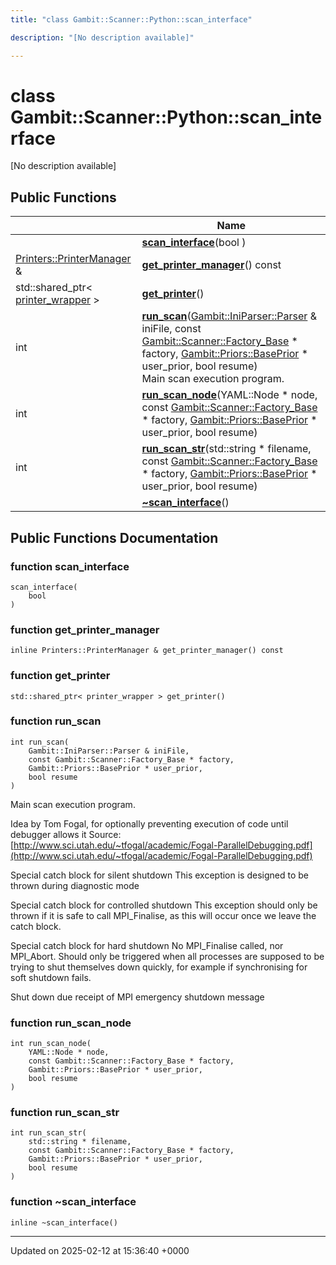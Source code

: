 ```yaml
---
title: "class Gambit::Scanner::Python::scan_interface"

description: "[No description available]"

---
```


# class Gambit::Scanner::Python::scan_interface



[No description available]

## Public Functions

|                | Name           |
| -------------- | -------------- |
| | **[scan_interface](/documentation/code/classes/classgambit_1_1scanner_1_1python_1_1scan__interface/#function-scan-interface)**(bool ) |
| [Printers::PrinterManager](/documentation/code/classes/classgambit_1_1printers_1_1printermanager/) & | **[get_printer_manager](/documentation/code/classes/classgambit_1_1scanner_1_1python_1_1scan__interface/#function-get-printer-manager)**() const |
| std::shared_ptr< [printer_wrapper](/documentation/code/classes/classgambit_1_1scanner_1_1python_1_1printer__wrapper/) > | **[get_printer](/documentation/code/classes/classgambit_1_1scanner_1_1python_1_1scan__interface/#function-get-printer)**() |
| int | **[run_scan](/documentation/code/classes/classgambit_1_1scanner_1_1python_1_1scan__interface/#function-run-scan)**([Gambit::IniParser::Parser](/documentation/code/classes/classgambit_1_1iniparser_1_1parser/) & iniFile, const [Gambit::Scanner::Factory_Base](/documentation/code/classes/classgambit_1_1scanner_1_1factory__base/) * factory, [Gambit::Priors::BasePrior](/documentation/code/classes/classgambit_1_1priors_1_1baseprior/) * user_prior, bool resume)<br>Main scan execution program.  |
| int | **[run_scan_node](/documentation/code/classes/classgambit_1_1scanner_1_1python_1_1scan__interface/#function-run-scan-node)**(YAML::Node * node, const [Gambit::Scanner::Factory_Base](/documentation/code/classes/classgambit_1_1scanner_1_1factory__base/) * factory, [Gambit::Priors::BasePrior](/documentation/code/classes/classgambit_1_1priors_1_1baseprior/) * user_prior, bool resume) |
| int | **[run_scan_str](/documentation/code/classes/classgambit_1_1scanner_1_1python_1_1scan__interface/#function-run-scan-str)**(std::string * filename, const [Gambit::Scanner::Factory_Base](/documentation/code/classes/classgambit_1_1scanner_1_1factory__base/) * factory, [Gambit::Priors::BasePrior](/documentation/code/classes/classgambit_1_1priors_1_1baseprior/) * user_prior, bool resume) |
| | **[~scan_interface](/documentation/code/classes/classgambit_1_1scanner_1_1python_1_1scan__interface/#function-scan-interface)**() |

## Public Functions Documentation

### function scan_interface

```
scan_interface(
    bool 
)
```


### function get_printer_manager

```
inline Printers::PrinterManager & get_printer_manager() const
```


### function get_printer

```
std::shared_ptr< printer_wrapper > get_printer()
```


### function run_scan

```
int run_scan(
    Gambit::IniParser::Parser & iniFile,
    const Gambit::Scanner::Factory_Base * factory,
    Gambit::Priors::BasePrior * user_prior,
    bool resume
)
```

Main scan execution program. 

Idea by Tom Fogal, for optionally preventing execution of code until debugger allows it Source: [http://www.sci.utah.edu/~tfogal/academic/Fogal-ParallelDebugging.pdf](http://www.sci.utah.edu/~tfogal/academic/Fogal-ParallelDebugging.pdf)

Special catch block for silent shutdown This exception is designed to be thrown during diagnostic mode

Special catch block for controlled shutdown This exception should only be thrown if it is safe to call MPI_Finalise, as this will occur once we leave the catch block.

Special catch block for hard shutdown No MPI_Finalise called, nor MPI_Abort. Should only be triggered when all processes are supposed to be trying to shut themselves down quickly, for example if synchronising for soft shutdown fails.

Shut down due receipt of MPI emergency shutdown message


### function run_scan_node

```
int run_scan_node(
    YAML::Node * node,
    const Gambit::Scanner::Factory_Base * factory,
    Gambit::Priors::BasePrior * user_prior,
    bool resume
)
```


### function run_scan_str

```
int run_scan_str(
    std::string * filename,
    const Gambit::Scanner::Factory_Base * factory,
    Gambit::Priors::BasePrior * user_prior,
    bool resume
)
```


### function ~scan_interface

```
inline ~scan_interface()
```


-------------------------------

Updated on 2025-02-12 at 15:36:40 +0000